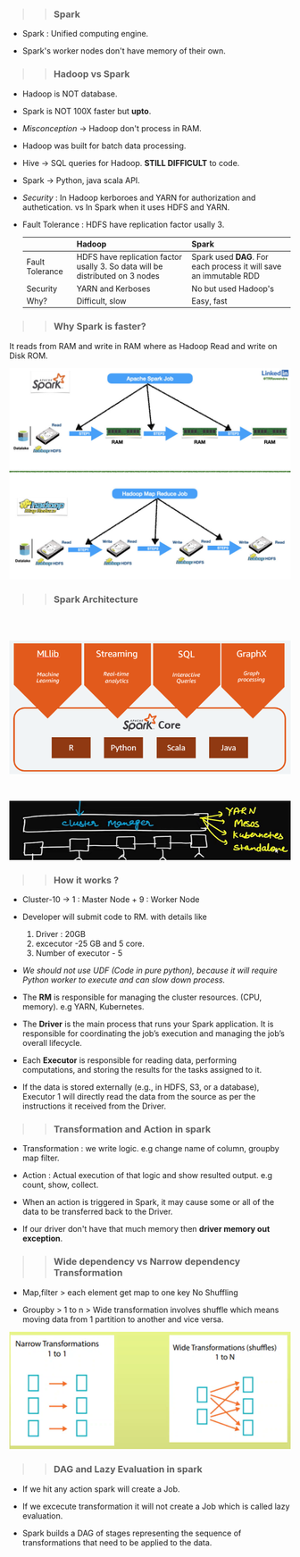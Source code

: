 >> ### Spark
*   Spark : Unified computing engine.

*   Spark's worker nodes don't have memory of their own.

>> ### Hadoop vs Spark

*   Hadoop is NOT database.
*   Spark is NOT 100X faster but **upto**.
*   *Misconception* -> Hadoop don't process in RAM.
*   Hadoop was built for batch data processing.
*   Hive -> SQL queries for Hadoop. **STILL DIFFICULT** to code.
*   Spark -> Python, java scala API.
*   *Security* : In Hadoop kerboroes and YARN for authorization and authetication. vs In Spark when it uses HDFS and YARN.
*   Fault Tolerance : HDFS have replication factor usally 3. 

    |     | Hadoop   | Spark    |
    |--------------|--------------|--------------|
    | Fault Tolerance | HDFS have replication factor usally 3. So data will be distributed on 3 nodes  | Spark used **DAG**. For each process it will save an immutable RDD |
    | Security  | YARN and Kerboses | No but used Hadoop's|
    | Why? | Difficult, slow | Easy, fast |


>> ### Why Spark is faster?
It reads from RAM and write in RAM where as Hadoop Read and write on Disk ROM.

![Hadoop vs Spark](<Hadoop vs Spark.png>)




>> ### Spark Architecture

<br>
<br>

![alt text](Spark%20Architecture.png)

<br>

![alt text](/Resource-cluster%20Manager.png)





>> ### How it works ?

*  Cluster-10 -> 1 : Master Node + 9 : Worker Node

*  Developer will submit code to RM.
with details like
    1.  Driver : 20GB
    2.  excecutor -25 GB and 5 core.
    3.  Number of executor - 5


* *We should not use UDF (Code in pure python), because it will require Python worker to execute and can slow down process.*


*   The **RM** is responsible for managing the cluster resources. (CPU, memory). e.g YARN, Kubernetes.

*   The **Driver** is the main process that runs your Spark application. It is responsible for coordinating the job’s execution and managing the job’s overall lifecycle.

* Each **Executor** is responsible for reading data, performing computations, and storing the results for the tasks assigned to it.

* If the data is stored externally (e.g., in HDFS, S3, or a database), Executor 1 will directly read the data from the source as per the instructions it received from the Driver. 

>> ### Transformation and Action in spark

*   Transformation : we write logic. e.g change name of column, groupby map filter.

*   Action : Actual execution of that logic and show resulted output. e.g count, show, collect.

*   When an action is triggered in Spark, it may cause some or all of the data to be transferred back to the Driver. 

*   If our driver don't have that much memory then 
**driver memory out exception**.

>> ### Wide dependency vs Narrow dependency Transformation

*   Map,filter > each element get map to one key No Shuffling

*   Groupby > 1 to n > Wide transformation involves shuffle which means moving data from 1 partition to another and vice versa.


![alt text](image-4.png)


>> ### DAG and Lazy Evaluation in spark

* If we hit any action spark will create a Job.
* If we excecute transformation it will not create a Job which is called lazy evaluation.

*  Spark builds a DAG of stages representing the sequence of transformations that need to be applied to the data. 






